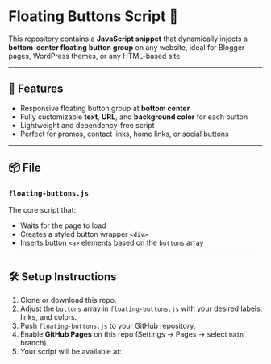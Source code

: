 # Floating Buttons Script 🚀

This repository contains a **JavaScript snippet** that dynamically injects a **bottom-center floating button group** on any website, ideal for Blogger pages, WordPress themes, or any HTML-based site.

---

## 🎯 Features

- Responsive floating button group at **bottom center**
- Fully customizable **text**, **URL**, and **background color** for each button
- Lightweight and dependency-free script
- Perfect for promos, contact links, home links, or social buttons

---

## 📦 File

### `floating-buttons.js`

The core script that:
- Waits for the page to load
- Creates a styled button wrapper `<div>`
- Inserts button `<a>` elements based on the `buttons` array

---

## 🛠️ Setup Instructions

1. Clone or download this repo.
2. Adjust the `buttons` array in `floating-buttons.js` with your desired labels, links, and colors.
3. Push `floating-buttons.js` to your GitHub repository.
4. Enable **GitHub Pages** on this repo (Settings → Pages → select `main` branch).
5. Your script will be available at:

